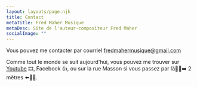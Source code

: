 ```yaml
---
layout: layouts/page.njk
title: Contact
metaTitle: Fred Maher Musique
metaDesc: Site de l'auteur-compositeur Fred Maher
socialImage: ""
---
```

Vous pouvez me contacter par courriel [fredmahermusique@gmail.com](mailto:fredmahermusique@gmail.com)

Comme tout le monde se suit aujourd'hui, vous pouvez me trouver sur [Youtube](https://www.youtube.com/channel/UCa6Mu7rVQ7BOkmsXrAFZRXQ) 🎞️, Facebook 👍, ou sur la rue Masson si vous passez par là🚶‍♀️➡️ 2 mètres ⬅️🚶‍♂️.